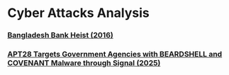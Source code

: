 # Cyber Attacks Analysis

### [Bangladesh Bank Heist (2016)](./bangladesh-bank-heist)
### [APT28 Targets Government Agencies with BEARDSHELL and COVENANT Malware through Signal (2025)](./apt28-signal-malware)
